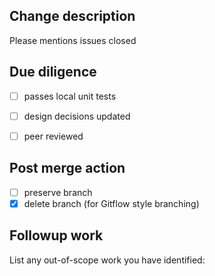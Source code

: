 ## Change description

Please mentions issues closed

## Due diligence

- [ ] passes local unit tests  
- [ ] design decisions updated
- [ ] peer reviewed 


## Post merge action

- [ ] preserve branch
- [X] delete branch (for Gitflow style branching)

## Followup work

List any out-of-scope work you have identified:

